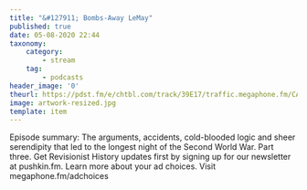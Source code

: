 ```yaml
---
title: "&#127911; Bombs-Away LeMay"
published: true
date: 05-08-2020 22:44
taxonomy:
    category:
        - stream
    tag:
        - podcasts
header_image: '0'
theurl: https://pdst.fm/e/chtbl.com/track/39E17/traffic.megaphone.fm/CAD5866533998.mp3
image: artwork-resized.jpg
template: item
--- 
```

Episode summary: The arguments, accidents, cold-blooded logic and sheer serendipity that led to the longest night of the Second World War. Part three. Get Revisionist History updates first by signing up for our newsletter at pushkin.fm. Learn more about your ad choices. Visit megaphone.fm/adchoices
